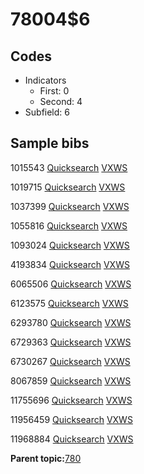 # 78004$6

## Codes

-   Indicators
    -   First: 0
    -   Second: 4
-   Subfield: 6

## Sample bibs

1015543 [Quicksearch](https://search.library.yale.edu/catalog/1015543) [VXWS](http://prodorbis.library.yale.edu:7014/vxws/GetHoldingsService?bibId=1015543)

1019715 [Quicksearch](https://search.library.yale.edu/catalog/1019715) [VXWS](http://prodorbis.library.yale.edu:7014/vxws/GetHoldingsService?bibId=1019715)

1037399 [Quicksearch](https://search.library.yale.edu/catalog/1037399) [VXWS](http://prodorbis.library.yale.edu:7014/vxws/GetHoldingsService?bibId=1037399)

1055816 [Quicksearch](https://search.library.yale.edu/catalog/1055816) [VXWS](http://prodorbis.library.yale.edu:7014/vxws/GetHoldingsService?bibId=1055816)

1093024 [Quicksearch](https://search.library.yale.edu/catalog/1093024) [VXWS](http://prodorbis.library.yale.edu:7014/vxws/GetHoldingsService?bibId=1093024)

4193834 [Quicksearch](https://search.library.yale.edu/catalog/4193834) [VXWS](http://prodorbis.library.yale.edu:7014/vxws/GetHoldingsService?bibId=4193834)

6065506 [Quicksearch](https://search.library.yale.edu/catalog/6065506) [VXWS](http://prodorbis.library.yale.edu:7014/vxws/GetHoldingsService?bibId=6065506)

6123575 [Quicksearch](https://search.library.yale.edu/catalog/6123575) [VXWS](http://prodorbis.library.yale.edu:7014/vxws/GetHoldingsService?bibId=6123575)

6293780 [Quicksearch](https://search.library.yale.edu/catalog/6293780) [VXWS](http://prodorbis.library.yale.edu:7014/vxws/GetHoldingsService?bibId=6293780)

6729363 [Quicksearch](https://search.library.yale.edu/catalog/6729363) [VXWS](http://prodorbis.library.yale.edu:7014/vxws/GetHoldingsService?bibId=6729363)

6730267 [Quicksearch](https://search.library.yale.edu/catalog/6730267) [VXWS](http://prodorbis.library.yale.edu:7014/vxws/GetHoldingsService?bibId=6730267)

8067859 [Quicksearch](https://search.library.yale.edu/catalog/8067859) [VXWS](http://prodorbis.library.yale.edu:7014/vxws/GetHoldingsService?bibId=8067859)

11755696 [Quicksearch](https://search.library.yale.edu/catalog/11755696) [VXWS](http://prodorbis.library.yale.edu:7014/vxws/GetHoldingsService?bibId=11755696)

11956459 [Quicksearch](https://search.library.yale.edu/catalog/11956459) [VXWS](http://prodorbis.library.yale.edu:7014/vxws/GetHoldingsService?bibId=11956459)

11968884 [Quicksearch](https://search.library.yale.edu/catalog/11968884) [VXWS](http://prodorbis.library.yale.edu:7014/vxws/GetHoldingsService?bibId=11968884)

**Parent topic:**[780](../../tags/780/780.md)

